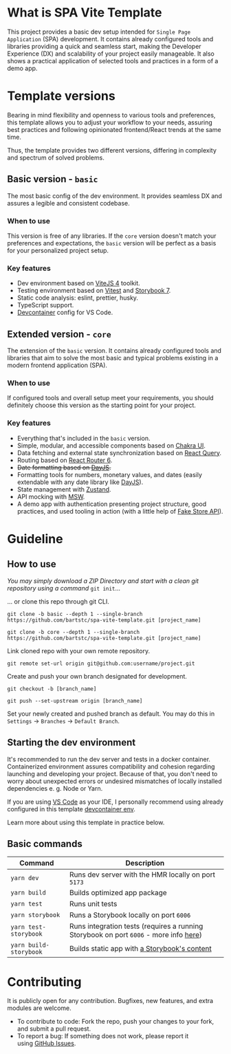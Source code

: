 # What is SPA Vite Template

This project provides a basic dev setup intended for `Single Page Application` (SPA) development. It contains already configured tools and libraries providing a quick and seamless start, making the Developer Experience (DX) and scalability of your project easily manageable. It also shows a practical application of selected tools and practices in a form of a demo app.

# Template versions

Bearing in mind flexibility and openness to various tools and preferences, this template allows you to adjust your workflow to your needs, assuring best practices and following opinionated frontend/React trends at the same time.

Thus, the template provides two different versions, differing in complexity and spectrum of solved problems.

## Basic version - `basic`

The most basic config of the dev environment. It provides seamless DX and assures a legible and consistent codebase.

### When to use

This version is free of any libraries. If the `core` version doesn't match your preferences and expectations, the `basic` version will be perfect as a basis for your personalized project setup.

### Key features

- Dev environment based on [ViteJS 4](https://vitejs.dev/) toolkit.
- Testing environment based on [Vitest](https://vitest.dev/) and [Storybook 7](https://storybook.js.org/).
- Static code analysis: eslint, prettier, husky.
- TypeScript support.
- [Devcontainer](https://code.visualstudio.com/docs/devcontainers/containers) config for VS Code.

## Extended version - `core`

The extension of the `basic` version. It contains already configured tools and libraries that aim to solve the most basic and typical problems existing in a modern frontend application (SPA).

### When to use

If configured tools and overall setup meet your requirements, you should definitely choose this version as the starting point for your project.

### Key features

- Everything that's included in the `basic` version.
- Simple, modular, and accessible components based on [Chakra UI](https://chakra-ui.com/).
- Data fetching and external state synchronization based on [React Query](https://tanstack.com/query/v4/).
- Routing based on [React Router 6](https://reactrouter.com/en/main/start/overview).
- ~~Date formatting based on [DayJS](https://day.js.org/).~~
- Formatting tools for numbers, monetary values, and dates (easily extendable with any date library like [DayJS](https://day.js.org/)).
- State management with [Zustand](https://docs.pmnd.rs/zustand/getting-started/introduction).
- API mocking with [MSW](https://mswjs.io/).
- A demo app with authentication presenting project structure, good practices, and used tooling in action (with a little help of [Fake Store API](https://fakestoreapi.com/docs)).

# Guideline

## How to use

_You may simply download a ZIP Directory and start with a clean git repository using a command_ `git init`...

... or clone this repo through git CLI.

```
git clone -b basic --depth 1 --single-branch https://github.com/bartstc/spa-vite-template.git [project_name]
```

```
git clone -b core --depth 1 --single-branch https://github.com/bartstc/spa-vite-template.git [project_name]
```

Link cloned repo with your own remote repository.

```
git remote set-url origin git@github.com:username/project.git
```

Create and push your own branch designated for development.

```
git checkout -b [branch_name]
```

```
git push --set-upstream origin [branch_name]
```

Set your newly created and pushed branch as default. You may do this in `Settings` -> `Branches` -> `Default Branch`.

## Starting the dev environment

It's recommended to run the dev server and tests in a docker container. Containerized environment assures compatibility and cohesion regarding launching and developing your project. Because of that, you don't need to worry about unexpected errors or undesired mismatches of locally installed dependencies e. g. Node or Yarn.

If you are using [VS Code](https://code.visualstudio.com/) as your IDE, I personally recommend using already configured in this template [devcontainer env](https://code.visualstudio.com/docs/devcontainers/containers).

Learn more about using this template in practice below.

## Basic commands

| Command                | Description                                                                                                                                                |
| ---------------------- | ---------------------------------------------------------------------------------------------------------------------------------------------------------- |
| `yarn dev`             | Runs dev server with the HMR locally on port `5173`                                                                                                        |
| `yarn build`           | Builds optimized app package                                                                                                                               |
| `yarn test`            | Runs unit tests                                                                                                                                            |
| `yarn storybook`       | Runs a Storybook locally on port `6006`                                                                                                                    |
| `yarn test-storybook`  | Runs integration tests (requires a running Storybook on port `6006` - more info [here](https://storybook.js.org/blog/interaction-testing-with-storybook/)) |
| `yarn build-storybook` | Builds static app with [a Storybook's content](https://storybook.js.org/docs/react/sharing/publish-storybook)                                              |

# Contributing

It is publicly open for any contribution. Bugfixes, new features, and extra modules are welcome.

- To contribute to code: Fork the repo, push your changes to your fork, and submit a pull request.
- To report a bug: If something does not work, please report it using [GitHub Issues](https://github.com/bartstc/spa-vite-template/issues).

